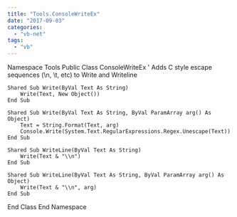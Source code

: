 ```yaml
---
title: "Tools.ConsoleWriteEx"
date: "2017-09-03"
categories: 
  - "vb-net"
tags: 
  - "vb"
---
```


Namespace Tools
  Public Class ConsoleWriteEx
    ' Adds C style escape sequences (\\n, \\t, etc) to Write and Writeline
    
    Shared Sub Write(ByVal Text As String)
        Write(Text, New Object())
    End Sub
 
    Shared Sub Write(ByVal Text As String, ByVal ParamArray arg() As Object)
        Text = String.Format(Text, arg)
        Console.Write(System.Text.RegularExpressions.Regex.Unescape(Text))
    End Sub
 
    Shared Sub WriteLine(ByVal Text As String)
        Write(Text & "\\n")
    End Sub
 
    Shared Sub WriteLine(ByVal Text As String, ByVal ParamArray arg() As Object)
        Write(Text & "\\n", arg)
    End Sub
 
  End Class
End Namespace
